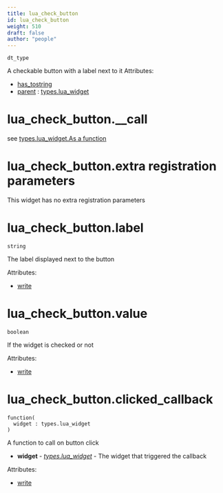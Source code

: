 ```yaml
---
title: lua_check_button
id: lua_check_button
weight: 510
draft: false
author: "people"
---
```


`dt_type`

A checkable button with a label next to it
Attributes:

* [has_tostring](../attributes#has_tostring)
* [parent](../attributes#parent) : [types.lua_widget](../types/lua_widget)

# lua_check_button.\_\_call
see [types.lua_widget.As a function](../types/lua_widget#lua_widgetas-a-function)

# lua_check_button.extra registration parameters

This widget has no extra registration parameters

# lua_check_button.label

`string`

The label displayed next to the button

Attributes:

* [write](../attributes#write)

# lua_check_button.value

`boolean`

If the widget is checked or not

Attributes:

* [write](../attributes#write)

# lua_check_button.clicked_callback
```
function(
  widget : types.lua_widget
)
```

A function to call on button click

* **widget** - _[types.lua_widget](../types/lua_widget)_ - The widget that triggered the callback

Attributes:

* [write](../attributes#write)

